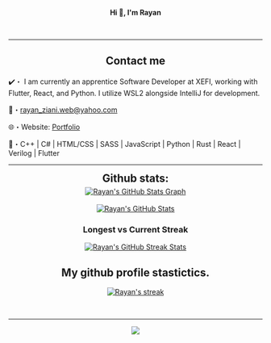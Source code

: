 <p align='center'>
  <b>Hi 👋, I'm Rayan</b><br>
</p>

<p align="center"><br>
  <a href="https://github.com/RayanZiani">
     </a>
</p>

--- 

<h2 align="center">Contact me</h2>

✔️・ I am currently an apprentice Software Developer at XEFI, working with Flutter, React, and Python. I utilize WSL2 alongside IntelliJ for development.

📩・rayan_ziani.web@yahoo.com

🌐・Website: [Portfolio](https://rayanziani.com/)

📮・C++ | C# | HTML/CSS | SASS | JavaScript | Python | Rust | React | Verilog | Flutter


--- 

<div align="center">
<h2 align="center" style="margin: 5px 10px;">Github stats:</h2>

<a href="https://github.com/RayanZiani/RayanZiani">
  <img align="center" src="https://github-profile-summary-cards.vercel.app/api/cards/profile-details?username=RayanZiani&theme=gruvbox&hide_border=true)](https://github.com/rayanziani" alt="Rayan's GitHub Stats Graph"/>
</a>
<br><br>
<a href="https://github.com/RayanZiani/RayanZiani">
  <img align="center" src="https://github-readme-stats.vercel.app/api?username=RayanZiani&count_private=true&show_icons=true&theme=gruvbox&hide_border=true" alt="Rayan's GitHub Stats" />
</a>
<h3>Longest vs Current Streak </h3>
<a href="https://github.com/RayanZiani/RayanZiani">
  <img align="center" src="https://github-readme-streak-stats.herokuapp.com/?user=RayanZiani&theme=gruvbox" alt="Rayan's GitHub Streak Stats"/>
</a>
</div>

<h2 align="center">My github profile stastictics.</h2>

<p align="center">
    <a href="https://github.com/RayanZiani">
        <img title="RayanZiani stats" alt="Rayan's streak" src="https://github-readme-streak-stats.herokuapp.com/?user=RayanZiani&theme=dark&hide_border=true&stroke=f53b3b"/>
    </a>
</p><br>





---  
<p align="center"> 
  <img src="https://profile-counter.glitch.me/RayanZiani/count.svg" />
</p>

